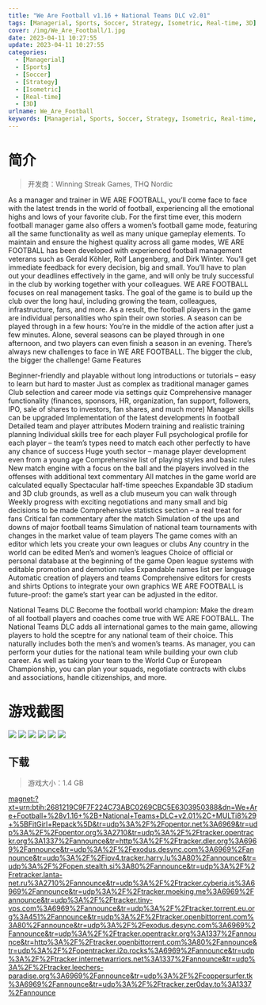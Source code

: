 ```yaml
---
title: "We Are Football v1.16 + National Teams DLC v2.01"
tags: [Managerial, Sports, Soccer, Strategy, Isometric, Real-time, 3D]
cover: /img/We_Are_Football/1.jpg
date: 2023-04-11 10:27:55
update: 2023-04-11 10:27:55
categories: 
  - [Managerial]
  - [Sports]
  - [Soccer]
  - [Strategy]
  - [Isometric]
  - [Real-time]
  - [3D]
urlname: We_Are_Football
keywords: [Managerial, Sports, Soccer, Strategy, Isometric, Real-time, 3D]
---
```

# 简介

> 开发商：Winning Streak Games, THQ Nordic

As a manager and trainer in WE ARE FOOTBALL, you’ll come face to face with the latest trends in the world of football, experiencing all the emotional highs and lows of your favorite club.
For the first time ever, this modern football manager game also offers a women’s football game mode, featuring all the same functionality as well as many unique gameplay elements. To maintain and ensure the highest quality across all game modes, WE ARE FOOTBALL has been developed with experienced football management veterans such as Gerald Köhler, Rolf Langenberg, and Dirk Winter.
You’ll get immediate feedback for every decision, big and small. You’ll have to plan out your deadlines effectively in the game, and will only be truly successful in the club by working together with your colleagues.
WE ARE FOOTBALL focuses on real management tasks. The goal of the game is to build up the club over the long haul, including growing the team, colleagues, infrastructure, fans, and more. As a result, the football players in the game are individual personalities who spin their own stories.
A season can be played through in a few hours: You’re in the middle of the action after just a few minutes. Alone, several seasons can be played through in one afternoon, and two players can even finish a season in an evening.
There’s always new challenges to face in WE ARE FOOTBALL. The bigger the club, the bigger the challenge!
Game Features

Beginner-friendly and playable without long introductions or tutorials – easy to learn but hard to master
Just as complex as traditional manager games
Club selection and career mode via settings quiz
Comprehensive manager functionality (finances, sponsors, HR, organization, fan support, followers, IPO, sale of shares to investors, fan shares, and much more)
Manager skills can be upgraded
Implementation of the latest developments in football
Detailed team and player attributes
Modern training and realistic training planning
Individual skills tree for each player
Full psychological profile for each player – the team’s types need to match each other perfectly to have any chance of success
Huge youth sector – manage player development even from a young age
Comprehensive list of playing styles and basic rules
New match engine with a focus on the ball and the players involved in the offenses with additional text commentary
All matches in the game world are calculated equally
Spectacular half-time speeches
Expandable 3D stadium and 3D club grounds, as well as a club museum you can walk through
Weekly progress with exciting negotiations and many small and big decisions to be made
Comprehensive statistics section – a real treat for fans
Critical fan commentary after the match
Simulation of the ups and downs of major football teams
Simulation of national team tournaments with changes in the market value of team players
The game comes with an editor which lets you create your own leagues or clubs
Any country in the world can be edited
Men’s and women’s leagues
Choice of official or personal database at the beginning of the game
Open league systems with editable promotion and demotion rules
Expandable names list per language
Automatic creation of players and teams
Comprehensive editors for crests and shirts
Options to integrate your own graphics
WE ARE FOOTBALL is future-proof: the game’s start year can be adjusted in the editor.

National Teams DLC
Become the football world champion: Make the dream of all football players and coaches come true with WE ARE FOOTBALL. The National Teams DLC adds all international games to the main game, allowing players to hold the sceptre for any national team of their choice. This naturally includes both the men’s and women’s teams. As manager, you can perform your duties for the national team while building your own club career. As well as taking your team to the World Cup or European Championship, you can plan your squads, negotiate contracts with clubs and associations, handle citizenships, and more.

# 游戏截图

![](/img/We_Are_Football/2.jpg)
![](/img/We_Are_Football/3.jpg)
![](/img/We_Are_Football/4.jpg)
![](/img/We_Are_Football/5.jpg)
![](/img/We_Are_Football/6.jpg)
![](/img/We_Are_Football/7.jpg)


## 下载

> 游戏大小：1.4 GB

[magnet:?xt=urn:btih:2681219C9F7F224C73ABC0269CBC5E6303950388&amp;dn=We+Are+Football+%28v1.16+%2B+National+Teams+DLC+v2.01%2C+MULTi8%29+%5BFitGirl+Repack%5D&amp;tr=udp%3A%2F%2Fopentor.net%3A6969&amp;tr=udp%3A%2F%2Fopentor.org%3A2710&amp;tr=udp%3A%2F%2Ftracker.opentrackr.org%3A1337%2Fannounce&amp;tr=http%3A%2F%2Ftracker.dler.org%3A6969%2Fannounce&amp;tr=udp%3A%2F%2Fexodus.desync.com%3A6969%2Fannounce&amp;tr=udp%3A%2F%2Fipv4.tracker.harry.lu%3A80%2Fannounce&amp;tr=udp%3A%2F%2Fopen.stealth.si%3A80%2Fannounce&amp;tr=udp%3A%2F%2Fretracker.lanta-net.ru%3A2710%2Fannounce&amp;tr=udp%3A%2F%2Ftracker.cyberia.is%3A6969%2Fannounce&amp;tr=udp%3A%2F%2Ftracker.moeking.me%3A6969%2Fannounce&amp;tr=udp%3A%2F%2Ftracker.tiny-vps.com%3A6969%2Fannounce&amp;tr=udp%3A%2F%2Ftracker.torrent.eu.org%3A451%2Fannounce&amp;tr=udp%3A%2F%2Ftracker.openbittorrent.com%3A80%2Fannounce&amp;tr=udp%3A%2F%2Fexodus.desync.com%3A6969%2Fannounce&amp;tr=udp%3A%2F%2Ftracker.opentrackr.org%3A1337%2Fannounce&amp;tr=http%3A%2F%2Ftracker.openbittorrent.com%3A80%2Fannounce&amp;tr=udp%3A%2F%2Fopentracker.i2p.rocks%3A6969%2Fannounce&amp;tr=udp%3A%2F%2Ftracker.internetwarriors.net%3A1337%2Fannounce&amp;tr=udp%3A%2F%2Ftracker.leechers-paradise.org%3A6969%2Fannounce&amp;tr=udp%3A%2F%2Fcoppersurfer.tk%3A6969%2Fannounce&amp;tr=udp%3A%2F%2Ftracker.zer0day.to%3A1337%2Fannounce](magnet:?xt=urn:btih:2681219C9F7F224C73ABC0269CBC5E6303950388&amp;dn=We+Are+Football+%28v1.16+%2B+National+Teams+DLC+v2.01%2C+MULTi8%29+%5BFitGirl+Repack%5D&amp;tr=udp%3A%2F%2Fopentor.net%3A6969&amp;tr=udp%3A%2F%2Fopentor.org%3A2710&amp;tr=udp%3A%2F%2Ftracker.opentrackr.org%3A1337%2Fannounce&amp;tr=http%3A%2F%2Ftracker.dler.org%3A6969%2Fannounce&amp;tr=udp%3A%2F%2Fexodus.desync.com%3A6969%2Fannounce&amp;tr=udp%3A%2F%2Fipv4.tracker.harry.lu%3A80%2Fannounce&amp;tr=udp%3A%2F%2Fopen.stealth.si%3A80%2Fannounce&amp;tr=udp%3A%2F%2Fretracker.lanta-net.ru%3A2710%2Fannounce&amp;tr=udp%3A%2F%2Ftracker.cyberia.is%3A6969%2Fannounce&amp;tr=udp%3A%2F%2Ftracker.moeking.me%3A6969%2Fannounce&amp;tr=udp%3A%2F%2Ftracker.tiny-vps.com%3A6969%2Fannounce&amp;tr=udp%3A%2F%2Ftracker.torrent.eu.org%3A451%2Fannounce&amp;tr=udp%3A%2F%2Ftracker.openbittorrent.com%3A80%2Fannounce&amp;tr=udp%3A%2F%2Fexodus.desync.com%3A6969%2Fannounce&amp;tr=udp%3A%2F%2Ftracker.opentrackr.org%3A1337%2Fannounce&amp;tr=http%3A%2F%2Ftracker.openbittorrent.com%3A80%2Fannounce&amp;tr=udp%3A%2F%2Fopentracker.i2p.rocks%3A6969%2Fannounce&amp;tr=udp%3A%2F%2Ftracker.internetwarriors.net%3A1337%2Fannounce&amp;tr=udp%3A%2F%2Ftracker.leechers-paradise.org%3A6969%2Fannounce&amp;tr=udp%3A%2F%2Fcoppersurfer.tk%3A6969%2Fannounce&amp;tr=udp%3A%2F%2Ftracker.zer0day.to%3A1337%2Fannounce)